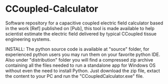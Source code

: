 # CCoupled-Calculator
Software repository for a capacitive coupled electric field calculator based in the work [Ref] published on [Pub], this tool is made available to help scientist estimate the electric field delivered by typical CCoupled tissue engineering systems.

INSTALL:
The python source code is available at "source" folder, for experienced python users you may run them on your favorite python IDE. Also under "distribution" folder you will find a compressed zip archive containing all the files needed to run a standalone app for Windows OS without even the need to install Python. Just download the zip file, extact the content to your PC and run the "CCoupledCalculator.exe" file.
